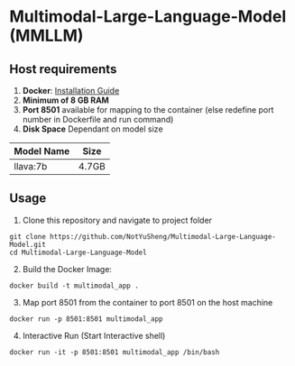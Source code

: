 # Multimodal-Large-Language-Model (MMLLM)

## Host requirements
1. **Docker**: [Installation Guide](https://docs.docker.com/engine/install/)
2. **Minimum of 8 GB RAM**
3. **Port 8501** available for mapping to the container (else redefine port number in Dockerfile and run command)
4. **Disk Space** Dependant on model size

| Model Name | Size |
| --- | --- |
| llava:7b | 4.7GB |

## Usage
1.  Clone this repository and navigate to project folder
```
git clone https://github.com/NotYuSheng/Multimodal-Large-Language-Model.git
cd Multimodal-Large-Language-Model
```

2.  Build the Docker Image:
```
docker build -t multimodal_app .
```

3.  Map port 8501 from the container to port 8501 on the host machine
```
docker run -p 8501:8501 multimodal_app
```

4.  Interactive Run (Start Interactive shell)
```
docker run -it -p 8501:8501 multimodal_app /bin/bash
```
